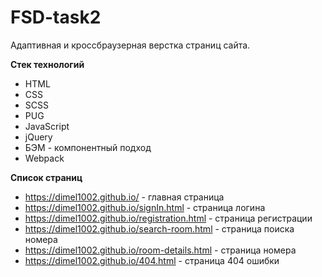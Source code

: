 # FSD-task2

Адаптивная и кроссбраузерная верстка страниц сайта.


**Стек технологий**

* HTML
* CSS
* SCSS
* PUG
* JavaScript
* jQuery
* БЭМ - компонентный подход
* Webpack


**Список страниц**

* https://dimel1002.github.io/ - главная страница
* https://dimel1002.github.io/signIn.html - страница логина
* https://dimel1002.github.io/registration.html - страница регистрации
* https://dimel1002.github.io/search-room.html - страница поиска номера
* https://dimel1002.github.io/room-details.html - страница номера
* https://dimel1002.github.io/404.html - страница 404 ошибки